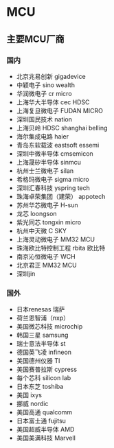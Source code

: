 # MCU 

## 主要MCU厂商

### 国内 
- 北京兆易创新 gigadevice
- 中颖电子 sino wealth
- 华润微电子 cr micro
- 上海华大半导体 cec HDSC
- 上海复旦微电子 FUDAN MICRO
- 深圳国民技术 nation
- 上海贝岭 HDSC shanghai belling
- 海尔集成电路 haier
- 青岛东软载波 eastsoft essemi
- 深圳中微半导体 cmsemicon
- 上海晟矽半导体 sinmcu
- 杭州士兰微电子 silan
- 希格玛微电子 sigma micro
- 深圳汇春科技 yspring tech
- 珠海卓荣集团（建荣） appotech
- 苏州华芯微电子 H-sun
- 龙芯 loongson
- 紫光同芯 tongxin micro
- 杭州中天微 C SKY
- 上海灵动微电子 MM32 MCU
- 珠海欧比特控制工程 rbita 欧比特
- 南京沁恒微电子 WCH
- 北京君正 MM32 MCU
- 深圳jin
### 国外
- 日本renesas 瑞萨
- 荷兰恩智浦（nxp）
- 美国微芯科技 microchip
- 韩国三星 samsung
- 瑞士意法半导体 st 
- 德国英飞凌 infineon
- 美国德州仪器 TI
- 美国赛普拉斯 cypress
- 每个芯科 silicon lab
- 日本东芝 toshiba
- 美国 ixys
- 挪威 nordic
- 美国高通 qualcomm
- 日本富士通 fujitsu
- 美国超威半导体 AMD
- 美国美满科技 Marvell